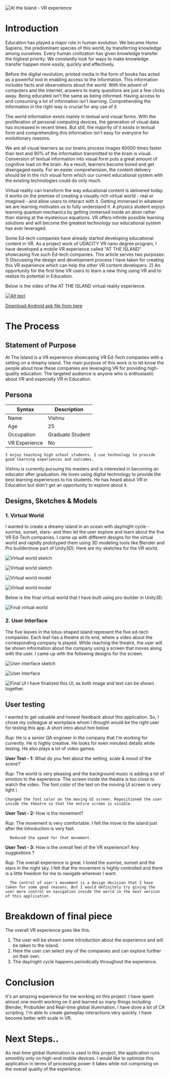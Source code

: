 ![](https://github.com/1955mars/attheisland/blob/master/AtTheIsland/Assets/Images/9.JPG "At the Island - VR experience")

# Introduction
   Education has played a major role in human evolution. We became Homo Sapiens, the predominant species of this world, by transferring knowledge among ourselves. Every human civilization has given knowledge transfer the highest priority. We constantly look for ways to make knowledge transfer happen more easily, quickly and effectively.
   
   Before the digital revolution, printed media in the form of books has acted as a powerful tool in enabling access to the information. This information includes facts and observations about the world. With the advent of computers and the internet, answers to many questions are just a few clicks away. Being educated isn't the same as being informed. Having access to and consuming a lot of information isn't learning. Comprehending the information in the right way is crucial for any use of it           
  
  The world information exists mainly in textual and visual forms. With the proliferation of personal computing devices, the generation of visual data has increased in recent times. But still, the majority of it exists in textual form and comprehending this information isn't easy for everyone for evolutionary reasons.
  
  We are all visual learners as our brains process images 60000 times faster than text and 90% of the information transmitted to the brain is visual. Conversion of textual information into visual form puts a great amount of cognitive load on the brain. As a result, learners become bored and get disengaged easily. For an easier comprehension, the content delivery should be in the rich visual form which our current educational system with the existing technologies could do only much. 
  
  Virtual reality can transform the way educational content is delivered today. It works on the premise of creating a visually rich virtual world - real or imagined - and allow users to interact with it. Getting immersed in whatever we are learning motivates us to fully understand it. A physics student enjoys learning quantum mechanics by getting immersed inside an atom rather than staring at the mysterious equations. VR offers infinite possible learning solutions and will become the greatest technology our educational system has ever leveraged.
  
  Some Ed-tech companies have already started developing educational content in VR. As a project work of UDACITY VR nano degree program, I have developed a mobile VR experience called "AT THE ISLAND" showcasing five such Ed-tech companies. This article serves two purposes: 1) Discussing the design and development process I have taken for creating this VR experience which can help the other VR content developers. 2) An opportunity for the first time VR users to learn a new thing using VR and to realize its potential in Education.
  
Below is the video of the  AT THE ISLAND virtual reality experience.

[![Alt text](https://img.youtube.com/vi/395EzivcNhI/0.jpg)](https://youtu.be/395EzivcNhI)

[Download Android apk file from here](https://drive.google.com/file/d/1AlOb4MgVXfcZ4tBx2TMR38aMQhhjWPOs/view)

# The Process

## Statement of Purpose

At The Island is a VR experience showcasing VR Ed-Tech companies with a setting on a dreamy island. The main purpose of this work is to let know the people about how these companies are leveraging VR for providing high-quality education. The targeted audience is anyone who is enthusiastic about VR and especially VR in Education.

## Persona

|Syntax |Description|
|-------|-----------|
|Name |Vishnu      |
|Age |25      |
|Occupation |Graduate Student      |
|VR Experience | No|
    I enjoy teaching high school students. I use technology to provide good learning experiences and outcomes.
    
    
Vishnu is currently pursuing his masters and is interested in becoming an educator after graduation. He loves using digital technology to provide the best learning experiences to his students. He has heard about VR in Education but didn't get an opportunity to explore about it.

## Designs, Sketches & Models

### 1. Virtual World

I wanted to create a dreamy island in an ocean with day/night cycle - sunrise, sunset, stars-  and then let the user explore and learn about the five VR Ed-Tech companies. I came up with different designs for the virtual world and rapidly prototyped them using 3D modeling tools like Blender and Pro builder(now part of Unity3D). Here are my sketches for the VR world. 

![](/AtTheIsland/Assets/Images/1.JPG "Virtual world sketch")

![](/AtTheIsland/Assets/Images/2.JPG "Virtual world sketch")

![](/AtTheIsland/Assets/Images/3.JPG "Virtual world model")

![](/AtTheIsland/Assets/Images/4.JPG "Virtual world model")

Below is the final virtual world that I have built using pro-builder in Unity3D.

![](/AtTheIsland/Assets/Images/5.JPG "Final virtual world")

### 2. User Interface

The five leaves in the lotus-shaped island represent the five ed-tech companies. Each leaf has a theatre at its end, where a video about the corresponding company is played. While reaching the theatre, the user will be shown information about the company using a screen that moves along with the user. I came up with the following designs for the screen. 

![](/AtTheIsland/Assets/Images/6.JPG "User interface sketch")

![](/AtTheIsland/Assets/Images/7.JPG "User interface")

![](/AtTheIsland/Assets/Images/8.JPG "Final UI")
I have finalized this UI, as both image and text can be shown together.

## User testing
I wanted to get valuable and honest feedback about this application. So, I chose my colleague at workplace whom I thought would be the right user for testing this app. A short intro about him below

*Rup:*
He is a senior QA engineer in the company that I'm working for currently. He is highly creative. He looks for even minutest details while testing. He also plays a lot of video games.

**User Test - 1:** What do you feel about the setting, scale & mood of the scene?

*Rup:* The world is very pleasing and the background music is adding a lot of emotion to the experience. The screen inside the theatre is too close to watch the video. The font color of the text on the moving UI screen is very light.\

    Changed the font color on the moving UI screen. Repositioned the user inside the theatre so that the entire screen is visible. 
    
**User Test - 2:** How is the movement? 

*Rup:* The movement is very comfortable. I felt the move to the island just after the introduction is very fast.

      Reduced the speed for that movement.
      
**User Test - 3:** How is the overall feel of the VR experience?  Any suggestions ?

*Rup:* The overall experience is great. I loved the sunrise, sunset and the stars in the night sky.  I felt that the movement is highly controlled and there is a little freedom for me to navigate wherever I want.

      The control of user's movement is a design decision that I have taken for some good reasons. But I would definitely try giving the user more control on navigation inside the world in the next version of this application. 
      
# Breakdown of final piece

The overall VR experience goes like this.

1. The user will be shown some introduction about the experience and will be taken to the island. 
2. Here the user can select any of the companies and can explore further on their own.
3. The day/night cycle happens periodically throughout the experience.

# Conclusion

It's an amazing experience for me working on this project. I have spent almost one month working on it and learned so many things including Blender, Probuilder and Real-time global illumination. I have done a lot of C# scripting. I'm able to create gameplay interactions very quickly.  I have become better with scale in VR.

# Next Steps..

As real-time global illumination is used in this project, the application runs smoothly only on high-end mobile devices. I would like to optimize this application in terms of processing power it takes while not comprising on the overall quality of the experience. 
